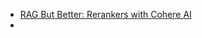 - [RAG But Better: Rerankers with Cohere AI](https://www.youtube.com/watch?v=Uh9bYiVrW_s&ab_channel=JamesBriggs)
- 